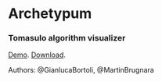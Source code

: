 # Archetypum 
### Tomasulo algorithm visualizer

[Demo](https://rawgit.com/MartinBrugnara/archetypum/master/demo/index_1496881955.html).
[Download](https://raw.githubusercontent.com/MartinBrugnara/archetypum/master/demo/index_1496881955.html).

Authors: @GianlucaBortoli, @MartinBrugnara
